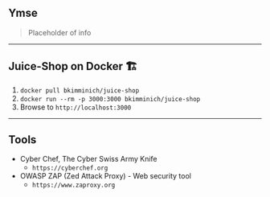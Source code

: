 ## Ymse

> Placeholder of info

---
## Juice-Shop on Docker 🏗

1. `docker pull bkimminich/juice-shop`<!-- .element: style="font-size:0.9em"-->
2. `docker run --rm -p 3000:3000 bkimminich/juice-shop`<!-- .element: style="font-size:0.9em"-->
3. Browse to `http://localhost:3000`<!-- .element: style="font-size:0.9em"-->

---
## Tools

- Cyber Chef,  The Cyber Swiss Army Knife
  - `https://cyberchef.org`
- OWASP ZAP (Zed Attack Proxy) - Web security tool
  - `https://www.zaproxy.org`
